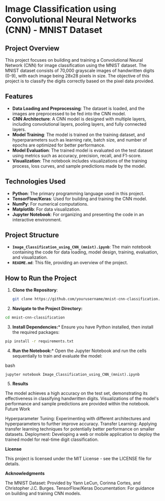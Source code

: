 # Image Classification using Convolutional Neural Networks (CNN) - MNIST Dataset

## Project Overview

This project focuses on building and training a Convolutional Neural Network (CNN) for image classification using the MNIST dataset. The MNIST dataset consists of 70,000 grayscale images of handwritten digits (0-9), with each image being 28x28 pixels in size. The objective of this project is to classify the digits correctly based on the pixel data provided.

## Features

- **Data Loading and Preprocessing**: The dataset is loaded, and the images are preprocessed to be fed into the CNN model.
- **CNN Architecture**: A CNN model is designed with multiple layers, including convolutional layers, pooling layers, and fully connected layers.
- **Model Training**: The model is trained on the training dataset, and hyperparameters such as learning rate, batch size, and number of epochs are optimized for better performance.
- **Model Evaluation**: The trained model is evaluated on the test dataset using metrics such as accuracy, precision, recall, and F1-score.
- **Visualization**: The notebook includes visualizations of the training process, loss curves, and sample predictions made by the model.

## Technologies Used

- **Python**: The primary programming language used in this project.
- **TensorFlow/Keras**: Used for building and training the CNN model.
- **NumPy**: For numerical computations.
- **Matplotlib**: For data visualization.
- **Jupyter Notebook**: For organizing and presenting the code in an interactive environment.

## Project Structure

- **`Image_Classification_using_CNN_(mnist).ipynb`**: The main notebook containing the code for data loading, model design, training, evaluation, and visualization.
- **`README.md`**: This file, providing an overview of the project.

## How to Run the Project

1. **Clone the Repository**:
   ```bash
   git clone https://github.com/yourusername/mnist-cnn-classification.git
   
2. **Navigate to the Project Directory:**

```bash
cd mnist-cnn-classification
```
3. **Install Dependencies:***
Ensure you have Python installed, then install the required packages:

```bash
pip install -r requirements.txt
```

4. **Run the Notebook:***
Open the Jupyter Notebook and run the cells sequentially to train and evaluate the model:

bash

    jupyter notebook Image_Classification_using_CNN_(mnist).ipynb

5. **Results**

The model achieves a high accuracy on the test set, demonstrating its effectiveness in classifying handwritten digits. Visualizations of the model's performance and sample predictions are provided within the notebook.
Future Work

Hyperparameter Tuning: Experimenting with different architectures and hyperparameters to further improve accuracy.
Transfer Learning: Applying transfer learning techniques for potentially better performance on smaller datasets.
Deployment: Developing a web or mobile application to deploy the trained model for real-time digit classification.

**License**

This project is licensed under the MIT License - see the LICENSE file for details.

**Acknowledgments**

The MNIST Dataset: Provided by Yann LeCun, Corinna Cortes, and Christopher J.C. Burges.
TensorFlow/Keras Documentation: For guidance on building and training CNN models.
